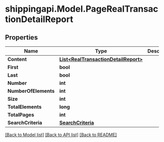 
# shippingapi.Model.PageRealTransactionDetailReport

## Properties

Name | Type | Description | Notes
------------ | ------------- | ------------- | -------------
**Content** | [**List&lt;RealTransactionDetailReport&gt;**](RealTransactionDetailReport.md) |  | [optional] 
**First** | **bool** |  | [optional] 
**Last** | **bool** |  | [optional] 
**Number** | **int** |  | [optional] 
**NumberOfElements** | **int** |  | [optional] 
**Size** | **int** |  | [optional] 
**TotalElements** | **long** |  | [optional] 
**TotalPages** | **int** |  | [optional] 
**SearchCriteria** | [**SearchCriteria**](SearchCriteria.md) |  | [optional] 

[[Back to Model list]](../README.md#documentation-for-models)
[[Back to API list]](../README.md#documentation-for-api-endpoints)
[[Back to README]](../README.md)

